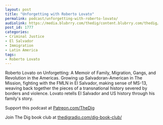 ```yaml
---
layout: post
title: "Unforgetting with Roberto Lovato"
permalink: podcast/unforgetting-with-roberto-lovato/
audiolink: https://media.blubrry.com/thedig/content.blubrry.com/thedig/The_Dig-EP_276-Lovato.mp3
post_id: 1777
categories: 
- Criminal Justice
- El Salvador
- Immigration
- Latin America
tags: 
- Roberto Lovato
---
```


Roberto Lovato on 
Unforgetting: A Memoir of Family, Migration, Gangs, and Revolution in the Americas. Growing up Salvadoran-American in The Mission, fighting with the FMLN in El Salvador, making sense of MS-13, weaving back together the pieces of a transnational history severed by borders and violence. Lovato retells El Salvador and US history through his family's story.

Support this podcast at 
[Patreon.com/TheDig](https://Patreon.com/TheDig)

Join The Dig book club at 
[thedigradio.com/dig-book-club/](https://thedigradio.com/dig-book-club/)